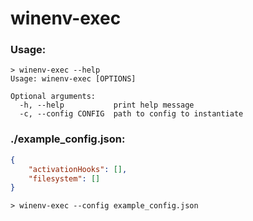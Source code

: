 # winenv-exec

### Usage:
```
> winenv-exec --help
Usage: winenv-exec [OPTIONS]

Optional arguments:
  -h, --help           print help message
  -c, --config CONFIG  path to config to instantiate
```

### ./example_config.json:
```json
{
    "activationHooks": [],
    "filesystem": []
}
```

```
> winenv-exec --config example_config.json
```
